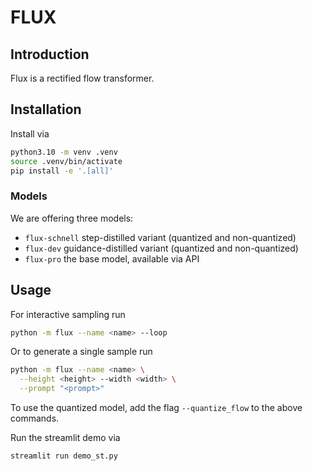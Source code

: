 # FLUX

## Introduction

Flux is a rectified flow transformer.

## Installation

Install via

```bash
python3.10 -m venv .venv
source .venv/bin/activate
pip install -e '.[all]'
```

### Models

We are offering three models:
- `flux-schnell` step-distilled variant (quantized and non-quantized)
- `flux-dev` guidance-distilled variant (quantized and non-quantized)
- `flux-pro` the base model, available via API

## Usage

For interactive sampling run
```bash
python -m flux --name <name> --loop
```
Or to generate a single sample run
```bash
python -m flux --name <name> \
  --height <height> --width <width> \
  --prompt "<prompt>"
```

To use the quantized model, add the flag `--quantize_flow` to the above commands.

Run the streamlit demo via
```bash
streamlit run demo_st.py
```
